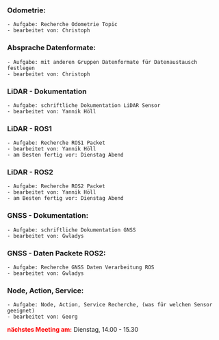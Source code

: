 
### Odometrie:
    - Aufgabe: Recherche Odometrie Topic
    - bearbeitet von: Christoph

### Absprache Datenformate:
    - Aufgabe: mit anderen Gruppen Datenformate für Datenaustausch festlegen
    - bearbeitet von: Christoph

### LiDAR - Dokumentation
    - Aufgabe: schriftliche Dokumentation LiDAR Sensor
    - bearbeitet von: Yannik Höll

### LiDAR - ROS1
    - Aufgabe: Recherche ROS1 Packet
    - bearbeitet von: Yannik Höll
    - am Besten fertig vor: Dienstag Abend

### LiDAR - ROS2
    - Aufgabe: Recherche ROS2 Packet
    - bearbeitet von: Yannik Höll
    - am Besten fertig vor: Dienstag Abend

### GNSS - Dokumentation:
    - Aufgabe: schriftliche Dokumentation GNSS
    - bearbeitet von: Gwladys

### GNSS - Daten Packete ROS2:
    - Aufgabe: Recherche GNSS Daten Verarbeitung ROS
    - bearbeitet von: Gwladys

### Node, Action, Service:
    - Aufgabe: Node, Action, Service Recherche, (was für welchen Sensor geeignet)
    - bearbeitet von: Georg

<strong style="color: red;">nächstes Meeting am:</strong> Dienstag, 14.00 - 15.30